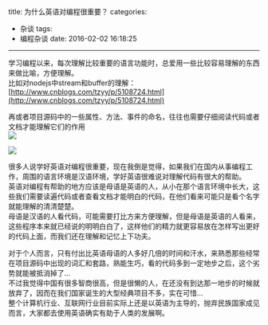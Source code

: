 title: 为什么英语对编程很重要？
categories:
  - 杂谈
tags:
  - 编程杂谈
date: 2016-02-02 16:18:25
---
学习编程以来，每次理解比较重要的语言功能时，总爱用一些比较容易理解的东西来做比喻，方便理解。  
比如对nodejs中stream和buffer的理解： [http://www.cnblogs.com/tzyy/p/5108724.html](http://www.cnblogs.com/tzyy/p/5108724.html)   

再或者项目源码中的一些属性、方法、事件的命名，往往也需要仔细阅读代码或者文档才能理解它们的作用    
![](D:\learn\blog_gitcafe_hexo\nw_blog_creator/../source/blogimgs/2016-02-02/1454399796072.png)   

![](D:\learn\blog_gitcafe_hexo\nw_blog_creator/../source/blogimgs/2016-02-02/1454399868606.png)    

很多人说学好英语对编程很重要，现在我倒是觉得，如果我们在国内从事编程工作，周围的语言环境是汉语环境，学好英语很难说对理解代码有很大的帮助。   
英语对编程有帮助的地方应该是母语是英语的人，从小在那个语言环境中长大，这些我们需要读遍代码或者查看文档才能明白的代码，在他们看来可能只是看个名字就能理解的清清楚楚。    
母语是汉语的人看代码，可能需要打比方来方便理解，但是母语是英语的人看来，这些程序本来就已经说的明明白白了，这样他们的精力就更容易放在怎样写出更好的代码上面，而我们还在理解和记忆上下功夫。    

对于个人而言，只有付出比英语母语的人多好几倍的时间和汗水，来熟悉那些经常在项目源码中出现的词汇和套路，熟能生巧，看的代码多到一定地步之后，这个劣势就能被抵消掉了...   
不过我觉得中国有很多智商很高，但是很懒的人，在还没有到达那一地步的时候就放弃了，因而在我们国家诞生的大型经典项目不多，实在可惜...   
整个计算机行业、互联网行业目前实际上还是以英语为主导的，抛弃民族国家成见而言，大家都去使用英语确实有助于人类的发展啊。
